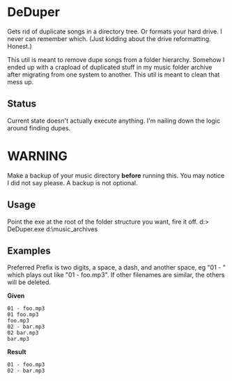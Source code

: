 # DeDuper

Gets rid of duplicate songs in a directory tree. Or formats your hard drive. 
I never can remember which.
(Just kidding about the drive reformatting. Honest.)

This util is meant to remove dupe songs from a folder hierarchy. Somehow I 
ended up with a crapload of duplicated stuff in my music folder archive after
migrating from one system to another. This util is meant to clean that mess up.

## Status

Current state doesn't actually execute anything. I'm nailing down the logic around
finding dupes.

# **WARNING**

Make a backup of your music directory **before** running this. You may notice
I did not say please. A backup is not optional.

## Usage

Point the exe at the root of the folder structure you want, fire it off.
  d:> DeDuper.exe d:\music_archives

## Examples

Preferred Prefix is two digits, a space, a dash, and another space, eg
"01 - " which plays out like "01 - foo.mp3". If other filenames are similar, 
the others will be deleted.

**Given**

	01 - foo.mp3
	01 foo.mp3
	foo.mp3
	02 - bar.mp3
	02 bar.mp3
	bar.mp3

**Result**

	01 - foo.mp3
	02 - bar.mp3

